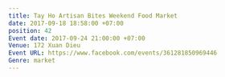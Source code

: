 ```yaml
---
title: Tay Ho Artisan Bites Weekend Food Market
date: 2017-09-18 18:58:00 +07:00
position: 42
Event date: 2017-09-24 21:00:00 +07:00
Venue: 172 Xuan Dieu
Event URL: https://www.facebook.com/events/361281850969446
Genre: market
---
```


